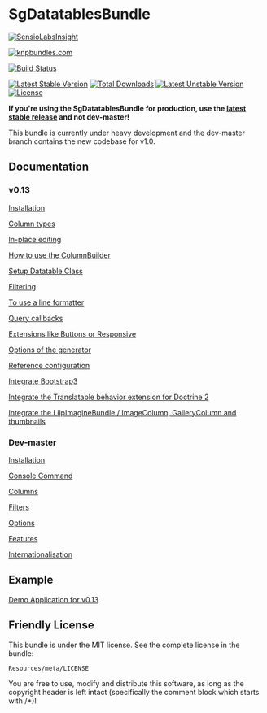 # SgDatatablesBundle

[![SensioLabsInsight](https://insight.sensiolabs.com/projects/61803d08-17ab-4a69-ad13-6ec448762332/big.png)](https://insight.sensiolabs.com/projects/61803d08-17ab-4a69-ad13-6ec448762332)

[![knpbundles.com](http://knpbundles.com/stwe/DatatablesBundle/badge)](http://knpbundles.com/stwe/DatatablesBundle)

[![Build Status](https://travis-ci.org/stwe/DatatablesBundle.svg?branch=master)](https://travis-ci.org/stwe/DatatablesBundle)

[![Latest Stable Version](https://poser.pugx.org/sg/datatablesbundle/v/stable)](https://packagist.org/packages/sg/datatablesbundle) [![Total Downloads](https://poser.pugx.org/sg/datatablesbundle/downloads)](https://packagist.org/packages/sg/datatablesbundle) [![Latest Unstable Version](https://poser.pugx.org/sg/datatablesbundle/v/unstable)](https://packagist.org/packages/sg/datatablesbundle) [![License](https://poser.pugx.org/sg/datatablesbundle/license)](https://packagist.org/packages/sg/datatablesbundle)

**If you're using the SgDatatablesBundle for production, use the [latest stable release](https://github.com/stwe/DatatablesBundle/tree/v0.13) and not dev-master!** 

This bundle is currently under heavy development and the dev-master branch contains the new codebase for v1.0.

## Documentation

### v0.13

[Installation](https://github.com/stwe/DatatablesBundle/blob/v0.13/Resources/doc/installation.md)

[Column types](https://github.com/stwe/DatatablesBundle/blob/v0.13/Resources/doc/columns.md)

[In-place editing](https://github.com/stwe/DatatablesBundle/blob/v0.13/Resources/doc/editable.md)

[How to use the ColumnBuilder](https://github.com/stwe/DatatablesBundle/blob/v0.13/Resources/doc/columnBuilder.md)

[Setup Datatable Class](https://github.com/stwe/DatatablesBundle/blob/v0.13/Resources/doc/setup.md)

[Filtering](https://github.com/stwe/DatatablesBundle/blob/v0.13/Resources/doc/filter.md)

[To use a line formatter](https://github.com/stwe/DatatablesBundle/blob/v0.13/Resources/doc/lineFormatter.md)

[Query callbacks](https://github.com/stwe/DatatablesBundle/blob/v0.13/Resources/doc/query.md)

[Extensions like Buttons or Responsive](https://github.com/stwe/DatatablesBundle/blob/v0.13/Resources/doc/extensions.md)

[Options of the generator](https://github.com/stwe/DatatablesBundle/blob/v0.13/Resources/doc/generator.md)

[Reference configuration](https://github.com/stwe/DatatablesBundle/blob/v0.13/Resources/doc/configuration.md)

[Integrate Bootstrap3](https://github.com/stwe/DatatablesBundle/blob/v0.13/Resources/doc/bootstrap3.md)

[Integrate the Translatable behavior extension for Doctrine 2](https://github.com/stwe/DatatablesBundle/blob/v0.13/Resources/doc/translatable.md)

[Integrate the LiipImagineBundle / ImageColumn, GalleryColumn and thumbnails](https://github.com/stwe/DatatablesBundle/blob/v0.13/Resources/doc/thumbs.md)

### Dev-master

[Installation](https://github.com/stwe/DatatablesBundle/blob/master/Resources/doc/installation.md)

[Console Command](https://github.com/stwe/DatatablesBundle/blob/master/Resources/doc/command.md)

[Columns](https://github.com/stwe/DatatablesBundle/blob/master/Resources/doc/columns.md)

[Filters](https://github.com/stwe/DatatablesBundle/blob/master/Resources/doc/filters.md)

[Options](https://github.com/stwe/DatatablesBundle/blob/master/Resources/doc/options.md)

[Features](https://github.com/stwe/DatatablesBundle/blob/master/Resources/doc/features.md)

[Internationalisation](https://github.com/stwe/DatatablesBundle/blob/master/Resources/doc/internationalisation.md)

## Example

[Demo Application for v0.13](https://github.com/stwe/DtBundleDemo)

## Friendly License

This bundle is under the MIT license. See the complete license in the bundle:

    Resources/meta/LICENSE

You are free to use, modify and distribute this software, as long as the copyright header is left intact (specifically the comment block which starts with /*)!
